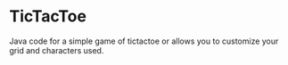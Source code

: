 # TicTacToe
Java code for a simple game of tictactoe or allows you to customize your grid and characters used.
